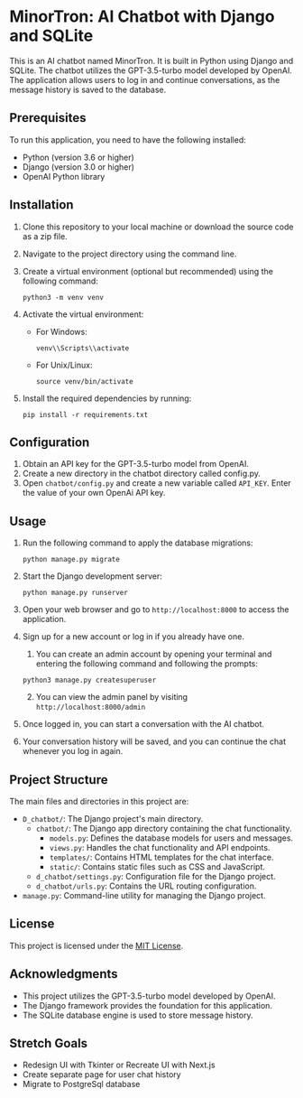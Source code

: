 # MinorTron: AI Chatbot with Django and SQLite

This is an AI chatbot named MinorTron. It is built in Python using Django and SQLite. The chatbot utilizes the GPT-3.5-turbo model developed by OpenAI. The application allows users to log in and continue conversations, as the message history is saved to the database.

## Prerequisites

To run this application, you need to have the following installed:

- Python (version 3.6 or higher)
- Django (version 3.0 or higher)
- OpenAI Python library

## Installation

1. Clone this repository to your local machine or download the source code as a zip file.
2. Navigate to the project directory using the command line.
3. Create a virtual environment (optional but recommended) using the following command:

   ```
   python3 -m venv venv

   ```

4. Activate the virtual environment:

   - For Windows:

     ```
     venv\\Scripts\\activate

     ```

   - For Unix/Linux:

     ```
     source venv/bin/activate

     ```

5. Install the required dependencies by running:

   ```
   pip install -r requirements.txt

   ```

## Configuration

1. Obtain an API key for the GPT-3.5-turbo model from OpenAI.
2. Create a new directory in the chatbot directory called config.py.
3. Open `chatbot/config.py` and create a new variable called `API_KEY`. Enter the value of your own OpenAi API key.

## Usage

1. Run the following command to apply the database migrations:

   ```
   python manage.py migrate

   ```

2. Start the Django development server:

   ```
   python manage.py runserver

   ```

3. Open your web browser and go to `http://localhost:8000` to access the application.
4. Sign up for a new account or log in if you already have one.

   1. You can create an admin account by opening your terminal and entering the following command and following the prompts:

   ```
   python3 manage.py createsuperuser
   ```

   2. You can view the admin panel by visiting `http://localhost:8000/admin`

5. Once logged in, you can start a conversation with the AI chatbot.
6. Your conversation history will be saved, and you can continue the chat whenever you log in again.

## Project Structure

The main files and directories in this project are:

- `D_chatbot/`: The Django project's main directory.
  - `chatbot/`: The Django app directory containing the chat functionality.
    - `models.py`: Defines the database models for users and messages.
    - `views.py`: Handles the chat functionality and API endpoints.
    - `templates/`: Contains HTML templates for the chat interface.
    - `static/`: Contains static files such as CSS and JavaScript.
  - `d_chatbot/settings.py`: Configuration file for the Django project.
  - `d_chatbot/urls.py`: Contains the URL routing configuration.
- `manage.py`: Command-line utility for managing the Django project.

## License

This project is licensed under the [MIT License](notion://www.notion.so/LICENSE).

## Acknowledgments

- This project utilizes the GPT-3.5-turbo model developed by OpenAI.
- The Django framework provides the foundation for this application.
- The SQLite database engine is used to store message history.

## Stretch Goals

- Redesign UI with Tkinter or Recreate UI with Next.js
- Create separate page for user chat history
- Migrate to PostgreSql database
